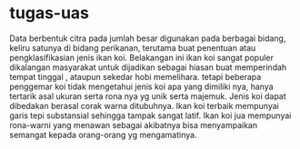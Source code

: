 # tugas-uas
Data berbentuk citra pada jumlah besar  digunakan pada berbagai bidang, keliru satunya di bidang perikanan, terutama buat penentuan atau pengklasifikasian jenis ikan koi. Belakangan ini ikan koi sangat populer dikalangan masyarakat untuk dijadikan sebagai hiasan buat memperindah tempat tinggal  , ataupun sekedar hobi memelihara. tetapi beberapa penggemar koi tidak mengetahui jenis koi apa yang dimiliki nya, hanya tertarik asal ukuran serta rona nya yg unik serta majemuk. Jenis koi dapat dibedakan berasal corak warna ditubuhnya.
Ikan koi terbaik mempunyai garis tepi substansial sehingga tampak sangat latif. Ikan koi jua mempunyai rona-warni yang menawan sebagai akibatnya bisa menyampaikan semangat kepada orang-orang yg mengamatinya.
